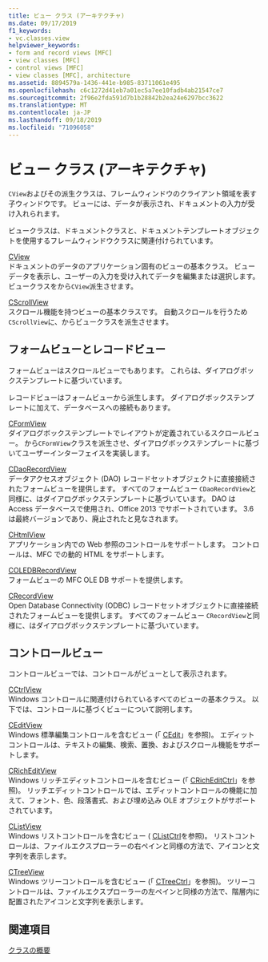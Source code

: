 ```yaml
---
title: ビュー クラス (アーキテクチャ)
ms.date: 09/17/2019
f1_keywords:
- vc.classes.view
helpviewer_keywords:
- form and record views [MFC]
- view classes [MFC]
- control views [MFC]
- view classes [MFC], architecture
ms.assetid: 8894579a-1436-441e-b985-83711061e495
ms.openlocfilehash: c6c1272d41eb7a01ec5a7ee10fadb4ab21547ce7
ms.sourcegitcommit: 2f96e2fda591d7b1b28842b2ea24e6297bcc3622
ms.translationtype: MT
ms.contentlocale: ja-JP
ms.lasthandoff: 09/18/2019
ms.locfileid: "71096058"
---
```

# <a name="view-classes-architecture"></a>ビュー クラス (アーキテクチャ)

`CView`およびその派生クラスは、フレームウィンドウのクライアント領域を表す子ウィンドウです。 ビューには、データが表示され、ドキュメントの入力が受け入れられます。

ビュークラスは、ドキュメントクラスと、ドキュメントテンプレートオブジェクトを使用するフレームウィンドウクラスに関連付けられています。

[CView](../mfc/reference/cview-class.md)<br/>
ドキュメントのデータのアプリケーション固有のビューの基本クラス。 ビューデータを表示し、ユーザーの入力を受け入れてデータを編集または選択します。 ビュークラスをから`CView`派生させます。

[CScrollView](../mfc/reference/cscrollview-class.md)<br/>
スクロール機能を持つビューの基本クラスです。 自動スクロールを行うため`CScrollView`に、からビュークラスを派生させます。

## <a name="form-and-record-views"></a>フォームビューとレコードビュー

フォームビューはスクロールビューでもあります。 これらは、ダイアログボックステンプレートに基づいています。

レコードビューはフォームビューから派生します。 ダイアログボックステンプレートに加えて、データベースへの接続もあります。

[CFormView](../mfc/reference/cformview-class.md)<br/>
ダイアログボックステンプレートでレイアウトが定義されているスクロールビュー。 から`CFormView`クラスを派生させ、ダイアログボックステンプレートに基づいてユーザーインターフェイスを実装します。

[CDaoRecordView](../mfc/reference/cdaorecordview-class.md)<br/>
データアクセスオブジェクト (DAO) レコードセットオブジェクトに直接接続されたフォームビューを提供します。 すべてのフォームビュー `CDaoRecordView`と同様に、はダイアログボックステンプレートに基づいています。 DAO は Access データベースで使用され、Office 2013 でサポートされています。 3.6 は最終バージョンであり、廃止されたと見なされます。

[CHtmlView](../mfc/reference/chtmlview-class.md)<br/>
アプリケーション内での Web 参照のコントロールをサポートします。 コントロールは、MFC での動的 HTML をサポートします。

[COLEDBRecordView](../mfc/reference/coledbrecordview-class.md)<br/>
フォームビューの MFC OLE DB サポートを提供します。

[CRecordView](../mfc/reference/crecordview-class.md)<br/>
Open Database Connectivity (ODBC) レコードセットオブジェクトに直接接続されたフォームビューを提供します。 すべてのフォームビュー `CRecordView`と同様に、はダイアログボックステンプレートに基づいています。

## <a name="control-views"></a>コントロールビュー

コントロールビューでは、コントロールがビューとして表示されます。

[CCtrlView](../mfc/reference/cctrlview-class.md)<br/>
Windows コントロールに関連付けられているすべてのビューの基本クラス。 以下では、コントロールに基づくビューについて説明します。

[CEditView](../mfc/reference/ceditview-class.md)<br/>
Windows 標準編集コントロールを含むビュー (「 [CEdit](../mfc/reference/cedit-class.md)」を参照)。 エディットコントロールは、テキストの編集、検索、置換、およびスクロール機能をサポートします。

[CRichEditView](../mfc/reference/cricheditview-class.md)<br/>
Windows リッチエディットコントロールを含むビュー (「 [CRichEditCtrl](../mfc/reference/cricheditctrl-class.md)」を参照)。 リッチエディットコントロールでは、エディットコントロールの機能に加えて、フォント、色、段落書式、および埋め込み OLE オブジェクトがサポートされています。

[CListView](../mfc/reference/clistview-class.md)<br/>
Windows リストコントロールを含むビュー ( [CListCtrl](../mfc/reference/clistctrl-class.md)を参照)。 リストコントロールは、ファイルエクスプローラーの右ペインと同様の方法で、アイコンと文字列を表示します。

[CTreeView](../mfc/reference/ctreeview-class.md)<br/>
Windows ツリーコントロールを含むビュー (「 [CTreeCtrl](../mfc/reference/ctreectrl-class.md)」を参照)。 ツリーコントロールは、ファイルエクスプローラーの左ペインと同様の方法で、階層内に配置されたアイコンと文字列を表示します。

## <a name="see-also"></a>関連項目

[クラスの概要](../mfc/class-library-overview.md)
